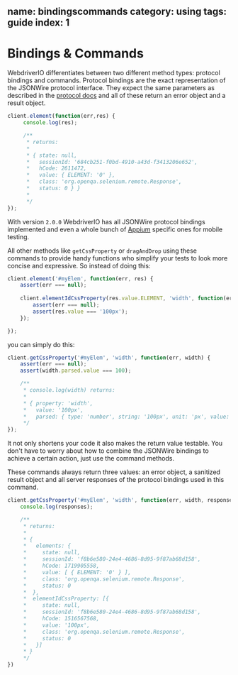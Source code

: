 name: bindingscommands
category: using
tags: guide
index: 1
---

Bindings & Commands
=====================

WebdriverIO differentiates between two different method types: protocol bindings and commands. Protocol bindings
are the exact representation of the JSONWire protocol interface. They expect the same parameters as described
in the [protocol docs](https://code.google.com/p/selenium/wiki/JsonWireProtocol#Command_Detail) and all of these
return an error object and a result object.

```js
client.element(function(err,res) {
     console.log(res);

     /**
      * returns:
      *
      * { state: null,
      *   sessionId: '684cb251-f0bd-4910-a43d-f3413206e652',
      *   hCode: 2611472,
      *   value: { ELEMENT: '0' },
      *   class: 'org.openqa.selenium.remote.Response',
      *   status: 0 } }
      *
      */
});
```

With version `2.0.0` WebdriverIO has all JSONWire protocol bindings implemented and even a whole bunch of [Appium](http://appium.io/)
specific ones for mobile testing.

All other methods like `getCssProperty` or `dragAndDrop` using these commands to provide handy functions who simplify
your tests to look more concise and expressive. So instead of doing this:

```js
client.element('#myElem', function(err, res) {
    assert(err === null);
   
    client.elementIdCssProperty(res.value.ELEMENT, 'width', function(err, res) {
        assert(err === null);
        assert(res.value === '100px');
    });

});
```

you can simply do this:

```js
client.getCssProperty('#myElem', 'width', function(err, width) {
    assert(err === null);
    assert(width.parsed.value === 100);

    /**
     * console.log(width) returns:
     *
     * { property: 'width',
     *   value: '100px',
     *   parsed: { type: 'number', string: '100px', unit: 'px', value: 100 } }
     */
});
```

It not only shortens your code it also makes the return value testable. You don't have to worry about how to combine
the JSONWire bindings to achieve a certain action, just use the command methods.

These commands always return three values: an error object, a sanitized result object and all server responses of the
protocol bindings used in this command.

```js
client.getCssProperty('#myElem', 'width', function(err, width, responses) {
    console.log(responses);

    /**
     * returns:
     * 
     * { 
     *   elements: { 
     *     state: null,
     *     sessionId: 'f8b6e580-24e4-4686-8d95-9f87ab68d158',
     *     hCode: 1719905558,
     *     value: [ { ELEMENT: '0' } ],
     *     class: 'org.openqa.selenium.remote.Response',
     *     status: 0
     *  },
     *  elementIdCssProperty: [{ 
     *     state: null,
     *     sessionId: 'f8b6e580-24e4-4686-8d95-9f87ab68d158',
     *     hCode: 1516567568,
     *     value: '100px',
     *     class: 'org.openqa.selenium.remote.Response',
     *     status: 0
     *   }]
     * }
     */
})
```